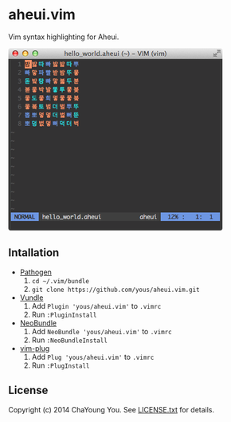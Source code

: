 # aheui.vim

Vim syntax highlighting for Aheui.

![aheui.vim](https://github.com/yous/aheui.vim/raw/master/aheui.png)

## Intallation

- [Pathogen](https://github.com/tpope/vim-pathogen)
    1. `cd ~/.vim/bundle`
    2. `git clone https://github.com/yous/aheui.vim.git`
- [Vundle](https://github.com/gmarik/Vundle.vim)
    1. Add `Plugin 'yous/aheui.vim'` to `.vimrc`
    2. Run `:PluginInstall`
- [NeoBundle](https://github.com/Shougo/neobundle.vim)
    1. Add `NeoBundle 'yous/aheui.vim'` to `.vimrc`
    2. Run `:NeoBundleInstall`
- [vim-plug](https://github.com/junegunn/vim-plug)
    1. Add `Plug 'yous/aheui.vim'` to `.vimrc`
    2. Run `:PlugInstall`

## License

Copyright (c) 2014 ChaYoung You. See [LICENSE.txt](LICENSE.txt) for details.
